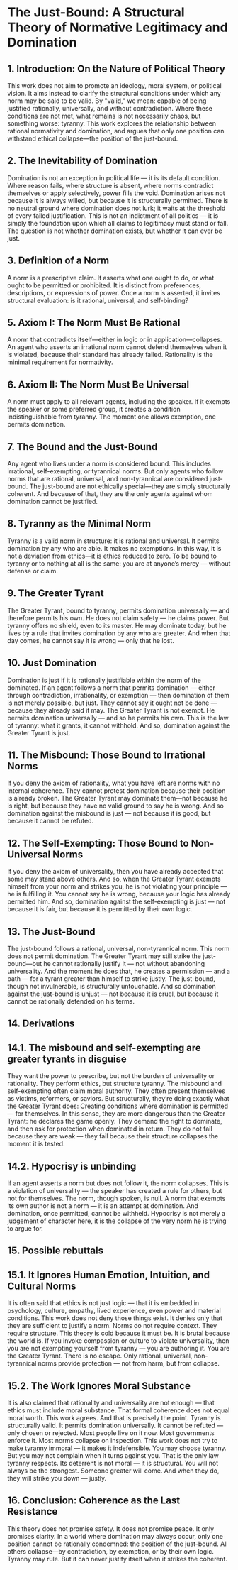 # The Just-Bound: A Structural Theory of Normative Legitimacy and Domination

## 1. Introduction: On the Nature of Political Theory
This work does not aim to promote an ideology, moral system, or political vision. It aims instead to clarify the structural conditions under which any norm may be said to be valid. By "valid," we mean: capable of being justified rationally, universally, and without contradiction. Where these conditions are not met, what remains is not necessarily chaos, but something worse: tyranny. This work explores the relationship between rational normativity and domination, and argues that only one position can withstand ethical collapse—the position of the just-bound.

## 2. The Inevitability of Domination
Domination is not an exception in political life — it is its default condition. Where reason fails, where structure is absent, where norms contradict themselves or apply selectively, power fills the void. Domination arises not because it is always willed, but because it is structurally permitted. There is no neutral ground where domination does not lurk; it waits at the threshold of every failed justification. This is not an indictment of all politics — it is simply the foundation upon which all claims to legitimacy must stand or fall. The question is not whether domination exists, but whether it can ever be just.

## 3. Definition of a Norm
A norm is a prescriptive claim. It asserts what one ought to do, or what ought to be permitted or prohibited. It is distinct from preferences, descriptions, or expressions of power. Once a norm is asserted, it invites structural evaluation: is it rational, universal, and self-binding?

## 5. Axiom I: The Norm Must Be Rational
A norm that contradicts itself—either in logic or in application—collapses. An agent who asserts an irrational norm cannot defend themselves when it is violated, because their standard has already failed. Rationality is the minimal requirement for normativity.

## 6. Axiom II: The Norm Must Be Universal
A norm must apply to all relevant agents, including the speaker. If it exempts the speaker or some preferred group, it creates a condition indistinguishable from tyranny. The moment one allows exemption, one permits domination.

## 7. The Bound and the Just-Bound
Any agent who lives under a norm is considered bound. This includes irrational, self-exempting, or tyrannical norms. But only agents who follow norms that are rational, universal, and non-tyrannical are considered just-bound. The just-bound are not ethically special—they are simply structurally coherent. And because of that, they are the only agents against whom domination cannot be justified.

## 8. Tyranny as the Minimal Norm
Tyranny is a valid norm in structure: it is rational and universal.
It permits domination by any who are able. It makes no exemptions.
In this way, it is not a deviation from ethics—it is ethics reduced to zero.
To be bound to tyranny or to nothing at all is the same: you are at anyone’s mercy — without defense or claim.

## 9. The Greater Tyrant
The Greater Tyrant, bound to tyranny, permits domination universally — and therefore permits his own.
He does not claim safety — he claims power.
But tyranny offers no shield, even to its master.
He may dominate today, but he lives by a rule that invites domination by any who are greater.
And when that day comes, he cannot say it is wrong — only that he lost.

## 10. Just Domination
Domination is just if it is rationally justifiable within the norm of the dominated.
If an agent follows a norm that permits domination — either through contradiction, irrationality, or exemption — then domination of them is not merely possible, but just.
They cannot say it ought not be done — because they already said it may.
The Greater Tyrant is not exempt. He permits domination universally — and so he permits his own.
This is the law of tyranny: what it grants, it cannot withhold.
And so, domination against the Greater Tyrant is just.

## 11. The Misbound: Those Bound to Irrational Norms
If you deny the axiom of rationality, what you have left are norms with no internal coherence.
They cannot protest domination because their position is already broken.
The Greater Tyrant may dominate them—not because he is right, but because they have no valid ground to say he is wrong.
And so domination against the misbound is just — not because it is good, but because it cannot be refuted.

## 12. The Self-Exempting: Those Bound to Non-Universal Norms
If you deny the axiom of universality, then you have already accepted that some may stand above others.
And so, when the Greater Tyrant exempts himself from your norm and strikes you, he is not violating your principle — he is fulfilling it.
You cannot say he is wrong, because your logic has already permitted him.
And so, domination against the self-exempting is just — not because it is fair, but because it is permitted by their own logic.

## 13. The Just-Bound
The just-bound follows a rational, universal, non-tyrannical norm. This norm does not permit domination. The Greater Tyrant may still strike the just-bound—but he cannot rationally justify it — not without abandoning universality. And the moment he does that, he creates a permission — and a path — for a tyrant greater than himself to strike justly. The just-bound, though not invulnerable, is structurally untouchable.
And so domination against the just-bound is unjust — not because it is cruel, but because it cannot be rationally defended on his terms.

## 14. Derivations

## 14.1. The misbound and self-exempting are greater tyrants in disguise
They want the power to prescribe, but not the burden of universality or rationality.
They perform ethics, but structure tyranny.
The misbound and self-exempting often claim moral authority.
They often present themselves as victims, reformers, or saviors.
But structurally, they’re doing exactly what the Greater Tyrant does: Creating conditions where domination is permitted — for themselves.
In this sense, they are more dangerous than the Greater Tyrant: he declares the game openly. They demand the right to dominate, and then ask for protection when dominated in return.
They do not fail because they are weak — they fail because their structure collapses the moment it is tested.

## 14.2. Hypocrisy is unbinding
If an agent asserts a norm but does not follow it, the norm collapses.
This is a violation of universality — the speaker has created a rule for others, but not for themselves.
The norm, though spoken, is null.
A norm that exempts its own author is not a norm — it is an attempt at domination.
And domination, once permitted, cannot be withheld.
Hypocrisy is not merely a judgement of character here, it is the collapse of the very norm he is trying to argue for.

## 15. Possible rebuttals

## 15.1. It Ignores Human Emotion, Intuition, and Cultural Norms
It is often said that ethics is not just logic — that it is embedded in psychology, culture, empathy, lived experience, even power and material conditions. This work does not deny those things exist. It denies only that they are sufficient to justify a norm. Norms do not require context. They require structure.
This theory is cold because it must be. It is brutal because the world is. If you invoke compassion or culture to violate universality, then you are not exempting yourself from tyranny — you are authoring it. You are the Greater Tyrant.
There is no escape. Only rational, universal, non-tyrannical norms provide protection — not from harm, but from collapse.

## 15.2. The Work Ignores Moral Substance
It is also claimed that rationality and universality are not enough — that ethics must include moral substance. That formal coherence does not equal moral worth. This work agrees. And that is precisely the point.
Tyranny is structurally valid. It permits domination universally. It cannot be refuted — only chosen or rejected. Most people live on it now. Most governments enforce it. Most norms collapse on inspection.
This work does not try to make tyranny immoral — it makes it indefensible. You may choose tyranny. But you may not complain when it turns against you. That is the only law tyranny respects.
Its deterrent is not moral — it is structural. You will not always be the strongest. Someone greater will come. And when they do, they will strike you down — justly.

## 16. Conclusion: Coherence as the Last Resistance
This theory does not promise safety. It does not promise peace. It only promises clarity. In a world where domination may always occur, only one position cannot be rationally condemned: the position of the just-bound. All others collapse—by contradiction, by exemption, or by their own logic. Tyranny may rule. But it can never justify itself when it strikes the coherent.
